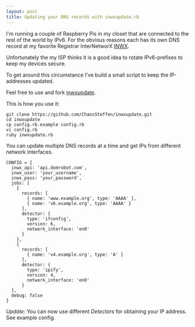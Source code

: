 ```yaml
---
layout: post
title: Updating your DNS records with inwxupdate.rb
---
```

I'm running a couple of Raspberry Pis in my closet that are connected to the rest of the world by IPv6.
For the obvious reasons each has its own DNS record at my favorite Registrar InterNetworX [INWX](https://inwx.com).

Unfortunately the my ISP thinks it is a good idea to rotate IPv6-prefixes to keep my devices secure.

To get around this circumstance I've build a small script to keep the IP-addresses updated.

Feel free to use and fork [inwxupdate](https://github.com/ChaosSteffen/inwxupdate).

This is how you use it:

```
git clone https://github.com/ChaosSteffen/inwxupdate.git
cd inwxupdate
cp config.rb.example config.rb
vi config.rb
ruby inwxupdate.rb
```

You can update multiple DNS records at a time and get IPs from different network interfaces.

```
CONFIG = {
  inwx_api: 'api.domrobot.com',
  inwx_user: 'your_username',
  inwx_pass: 'your_password',
  jobs: [
    {
      records: [
        { name: 'www.example.org', type: 'AAAA' },
        { name: 'v6.example.org', type: 'AAAA' }
      ],
      detector: {
        type: 'ifconfig',
        version: 6,
        network_interface: 'en0'
      }
    },
    {
      records: [
        { name: 'v4.example.org', type: 'A' }
      ],
      detector: {
        type: 'ipify',
        version: 4,
        network_interface: 'en0'
      }
  ],
  debug: false
}
```

*Update:* You can now use different _Detectors_ for obtaining your IP address. See example config.
